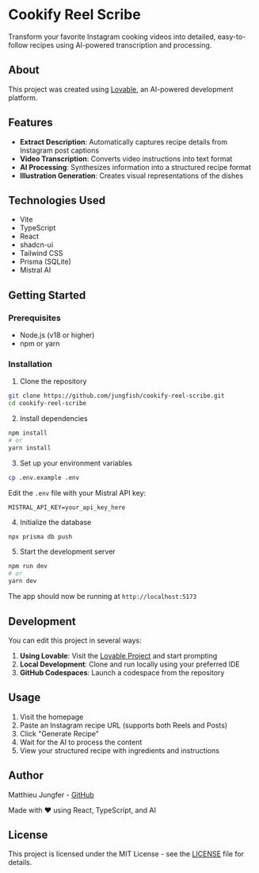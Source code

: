 # Cookify Reel Scribe

Transform your favorite Instagram cooking videos into detailed, easy-to-follow recipes using AI-powered transcription and processing.

## About

This project was created using [Lovable](https://lovable.dev/projects/b1808364-f20c-47fd-a150-524b51c602b7), an AI-powered development platform.

## Features

- **Extract Description**: Automatically captures recipe details from Instagram post captions
- **Video Transcription**: Converts video instructions into text format
- **AI Processing**: Synthesizes information into a structured recipe format
- **Illustration Generation**: Creates visual representations of the dishes

## Technologies Used

- Vite
- TypeScript
- React
- shadcn-ui
- Tailwind CSS
- Prisma (SQLite)
- Mistral AI

## Getting Started

### Prerequisites

- Node.js (v18 or higher)
- npm or yarn

### Installation

1. Clone the repository
```bash
git clone https://github.com/jungfish/cookify-reel-scribe.git
cd cookify-reel-scribe
```

2. Install dependencies
```bash
npm install
# or
yarn install
```

3. Set up your environment variables
```bash
cp .env.example .env
```
Edit the `.env` file with your Mistral API key:
```
MISTRAL_API_KEY=your_api_key_here
```

4. Initialize the database
```bash
npx prisma db push
```

5. Start the development server
```bash
npm run dev
# or
yarn dev
```

The app should now be running at `http://localhost:5173`

## Development

You can edit this project in several ways:

1. **Using Lovable**: Visit the [Lovable Project](https://lovable.dev/projects/b1808364-f20c-47fd-a150-524b51c602b7) and start prompting
2. **Local Development**: Clone and run locally using your preferred IDE
3. **GitHub Codespaces**: Launch a codespace from the repository

## Usage

1. Visit the homepage
2. Paste an Instagram recipe URL (supports both Reels and Posts)
3. Click "Generate Recipe"
4. Wait for the AI to process the content
5. View your structured recipe with ingredients and instructions

## Author

Matthieu Jungfer - [GitHub](https://github.com/jungfish/cookify-reel-scribe)

Made with ❤️ using React, TypeScript, and AI

## License

This project is licensed under the MIT License - see the [LICENSE](LICENSE) file for details.
